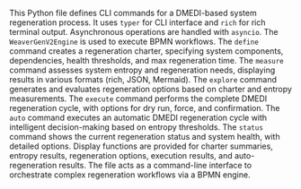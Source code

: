 This Python file defines CLI commands for a DMEDI-based system regeneration process.
It uses `typer` for CLI interface and `rich` for rich terminal output.
Asynchronous operations are handled with `asyncio`.
The `WeaverGenV2Engine` is used to execute BPMN workflows.
The `define` command creates a regeneration charter, specifying system components, dependencies, health thresholds, and max regeneration time.
The `measure` command assesses system entropy and regeneration needs, displaying results in various formats (rich, JSON, Mermaid).
The `explore` command generates and evaluates regeneration options based on charter and entropy measurements.
The `execute` command performs the complete DMEDI regeneration cycle, with options for dry run, force, and confirmation.
The `auto` command executes an automatic DMEDI regeneration cycle with intelligent decision-making based on entropy thresholds.
The `status` command shows the current regeneration status and system health, with detailed options.
Display functions are provided for charter summaries, entropy results, regeneration options, execution results, and auto-regeneration results.
The file acts as a command-line interface to orchestrate complex regeneration workflows via a BPMN engine.